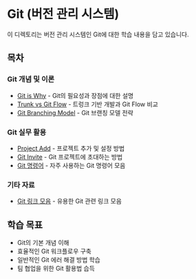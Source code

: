 # Git (버전 관리 시스템)

이 디렉토리는 버전 관리 시스템인 Git에 대한 학습 내용을 담고 있습니다.

## 목차

### Git 개념 및 이론
- [Git is Why](/Tools/Git/Git%20is%20Why.md) - Git의 필요성과 장점에 대한 설명
- [Trunk vs Git Flow](/Tools/Git/Trunk%20Vs%20Git%20Flow.md) - 트렁크 기반 개발과 Git Flow 비교
- [Git Branching Model](/Tools/Git/git_branching_model.md) - Git 브랜칭 모델 전략

### Git 실무 활용
- [Project Add](/Tools/Git/Project%20Add.md) - 프로젝트 추가 및 설정 방법
- [Git Invite](/Tools/Git/git%20invite.md) - Git 프로젝트에 초대하는 방법
- [Git 명령어](/Tools/Git/명령어.md) - 자주 사용하는 Git 명령어 모음

### 기타 자료
- [Git 링크 모음](/Tools/Git/깃%20링크%20이것저것.md) - 유용한 Git 관련 링크 모음

## 학습 목표
- Git의 기본 개념 이해
- 효율적인 Git 워크플로우 구축
- 일반적인 Git 에러 해결 방법 학습
- 팀 협업을 위한 Git 활용법 습득 